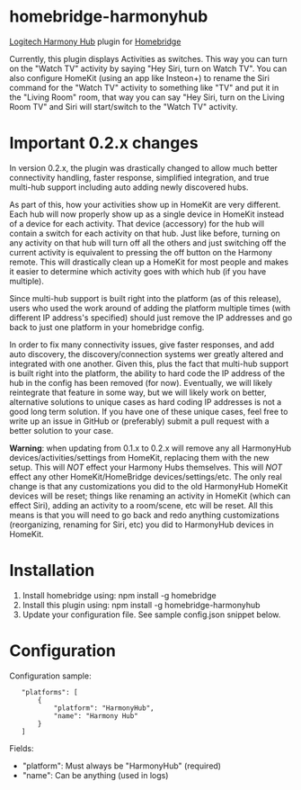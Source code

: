 # homebridge-harmonyhub
[Logitech Harmony Hub](http://www.logitech.com/en-us/product/harmony-hub) plugin for [Homebridge](https://github.com/nfarina/homebridge)

Currently, this plugin displays Activities as switches.  This way you can turn on the "Watch TV" activity by saying "Hey Siri, turn on Watch TV".  You can also configure HomeKit (using an app like Insteon+) to rename the Siri command for the "Watch TV" activity to something like "TV" and put it in the "Living Room" room, that way you can say "Hey Siri, turn on the Living Room TV" and Siri will start/switch to the "Watch TV" activity.

# Important 0.2.x changes

In version 0.2.x, the plugin was drastically changed to allow much better connectivity handling, faster response, 
simplified integration, and true multi-hub support including auto adding newly discovered hubs.  

As part of this, how your activities show up in HomeKit are very different.  Each hub will now properly show up as a single
device in HomeKit instead of a device for each activity.  That device (accessory) for the hub will contain a switch for each activity 
on that hub.  Just like before, turning on any activity on that hub will turn off all the others and just switching off the current activity 
is equivalent to pressing the off button on the Harmony remote.  This will drastically clean up a HomeKit for most people and makes 
it easier to determine which activity goes with which hub (if you have multiple).

Since multi-hub support is built right into the platform (as of this release), users who used the work around of adding 
the platform multiple times (with different IP address's specified) should just remove the IP addresses and go back to 
just one platform in your homebridge config.

In order to fix many connectivity issues, give faster responses, and add auto discovery, the discovery/connection systems 
wer greatly altered and integrated with one another.  Given this, plus the fact that multi-hub support is built right into 
the platform, the ability to hard code the IP address of the hub in the config has been removed (for now).  Eventually, we 
will likely reintegrate that feature in some way, but we will likely work on better, alternative solutions to unique cases 
as hard coding IP addresses is not a good long term solution.  If you have one of these unique cases, feel free to write 
up an issue in GitHub or (preferably) submit a pull request with a better solution to your case.

**Warning**: when updating from 0.1.x to 0.2.x will remove any all HarmonyHub devices/activities/settings from HomeKit, replacing 
them with the new setup.  This will _NOT_ effect your Harmony Hubs themselves. This will _NOT_ effect any other HomeKit/HomeBridge 
devices/settings/etc.  The only real change is that any customizations you did to the old HarmonyHub HomeKit devices will be 
reset; things like renaming an activity in HomeKit (which can effect Siri), adding an activity to a room/scene, etc will be reset. 
All this means is that you will need to go back and redo anything customizations (reorganizing, renaming for Siri, etc) you did to 
HarmonyHub devices in HomeKit.

# Installation

1. Install homebridge using: npm install -g homebridge
2. Install this plugin using: npm install -g homebridge-harmonyhub
3. Update your configuration file. See sample config.json snippet below. 

# Configuration

Configuration sample:

 ```
	"platforms": [
		{
			"platform": "HarmonyHub",
			"name": "Harmony Hub"
		}
	]
```

Fields: 

* "platform": Must always be "HarmonyHub" (required)
* "name": Can be anything (used in logs)
